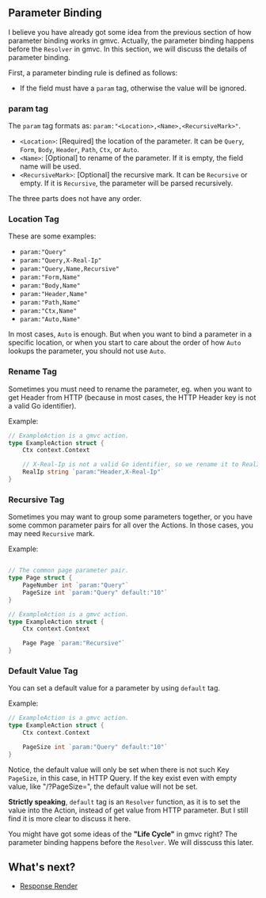 ## Parameter Binding

I believe you have already got some idea from the previous section of how parameter binding works in gmvc. Actually, the parameter binding happens before the `Resolver` in gmvc. In this section, we will discuss the details of parameter binding.

First, a parameter binding rule is defined as follows:

- If the field must have a `param` tag, otherwise the value will be ignored.

### param tag

The `param` tag formats as: `param:"<Location>,<Name>,<RecursiveMark>"`.

- `<Location>`: [Required] the location of the parameter. It can be `Query`, `Form`, `Body`, `Header`, `Path`, `Ctx`, or `Auto`.
- `<Name>`: [Optional] to rename of the parameter. If it is empty, the field name will be used.
- `<RecursiveMark>`: [Optional] the recursive mark. It can be `Recursive` or empty. If it is `Recursive`, the parameter will be parsed recursively.

The three parts does not have any order.

### Location Tag

These are some examples:

- `param:"Query"`
- `param:"Query,X-Real-Ip"`
- `param:"Query,Name,Recursive"`
- `param:"Form,Name"`
- `param:"Body,Name"`
- `param:"Header,Name"`
- `param:"Path,Name"`
- `param:"Ctx,Name"`
- `param:"Auto,Name"`

In most cases, `Auto` is enough. But when you want to bind a parameter in a specific location, or when you start to care about the order of how `Auto` lookups the parameter, you should not use `Auto`.

### Rename Tag

Sometimes you must need to rename the parameter, eg. when you want to get Header from HTTP (because in most cases, the HTTP Header key is not a valid Go identifier).

Example:

```go
// ExampleAction is a gmvc action.
type ExampleAction struct {
	Ctx context.Context

    // X-Real-Ip is not a valid Go identifier, so we rename it to RealIp.
	RealIp string `param:"Header,X-Real-Ip"`
}
```

### Recursive Tag

Sometimes you may want to group some parameters together, or you have some common parameter pairs for all over the Actions. In those cases, you may need `Recursive` mark.

Example:

```go

// The common page parameter pair.
type Page struct {
    PageNumber int `param:"Query"`
    PageSize int `param:"Query" default:"10"`
}

// ExampleAction is a gmvc action.
type ExampleAction struct {
	Ctx context.Context

    Page Page `param:"Recursive"`
}
```

### Default Value Tag

You can set a default value for a parameter by using `default` tag.

Example:

```go
// ExampleAction is a gmvc action.
type ExampleAction struct {
	Ctx context.Context

    PageSize int `param:"Query" default:"10"`
}
```

Notice, the default value will only be set when there is not such Key `PageSize`, in this case, in HTTP Query. If the key exist even with empty value, like "/?PageSize=", the default value will not be set.

**Strictly speaking**, `default` tag is an `Resolver` function, as it is to set the value into the Action, instead of get value from HTTP parameter. But I still find it is more clear to discuss it here.

You might have got some ideas of the **"Life Cycle"** in gmvc right? The parameter binding happens before the `Resolver`. We will disscuss this later.

## What's next?

- [Response Render](https://github.com/zhengrenjie/gmvc/tree/main/.wiki/4-Response-Render.md)
